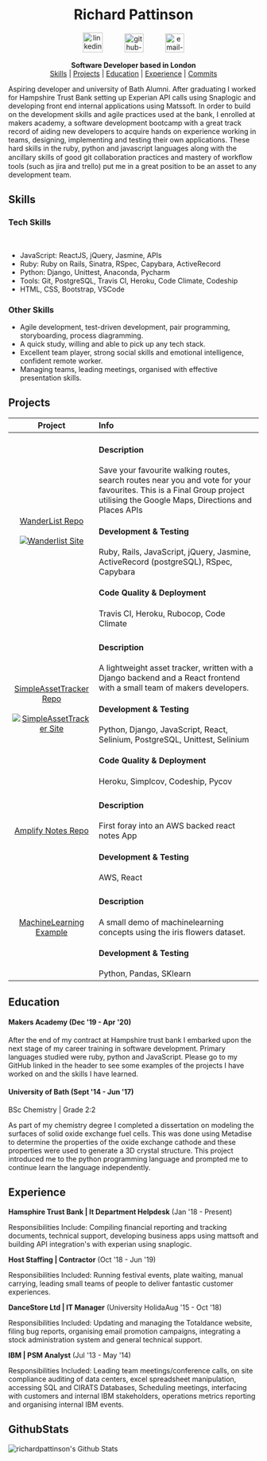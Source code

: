 <div align="center">
  
<h1> Richard Pattinson </h1>
  <a href=https://www.linkedin.com/in/richard-pattinson-1517b578//>
  <img src="https://www.iconfinder.com/data/icons/free-social-icons/67/linkedin_circle_color-512.png" alt="linkedin-icon" height="40" width="40" hspace="20"></a>  
  <a href="https://github.com/richardpattinson">
  <img src="https://cdn0.iconfinder.com/data/icons/octicons/1024/mark-github-512.png" alt="github-icon" height="38" width="38" hspace="20"></a>
  <a href="mailto:richie.pattinson@googlemail.com">
  <img src="https://cdn3.iconfinder.com/data/icons/linecons-free-vector-icons-pack/32/mail-512.png" alt="email-icon" height="38" width="38" hspace="20"></a>

 **Software Developer based in London**<br/>
[Skills](#skills) | [Projects](#projects) | [Education](#education) | [Experience](#experience) | [Commits](#githubstats)
</div>

Aspiring developer and university of Bath Alumni. After graduating I worked for Hampshire Trust Bank setting up Experian API calls using Snaplogic and developing front end internal applications using Matssoft. In order to build on the development skills and agile practices used at the bank, I enrolled at makers academy, a software development bootcamp with a great track record of aiding new developers to acquire hands on experience working in teams, designing, implementing and testing their own applications. These hard skills in the ruby, python and javascript languages along with the ancillary skills of good git collaboration practices and mastery of workﬂow tools (such as jira and trello) put me in a great position to be an asset to any development team.

## Skills

### Tech Skills
<div align="center">
<a href="https://sourcerer.io/richardpattinson"><img src="https://img.shields.io/badge/Ruby-466%20commits-blue.svg" alt=""></a>
<a href="https://sourcerer.io/richardpattinson"><img src="https://img.shields.io/badge/JavaScript-461%20commits-blue.svg" alt=""></a>
<a href="https://sourcerer.io/richardpattinson"><img src="https://img.shields.io/badge/CSS-447%20commits-blue.svg" alt=""></a>
<a href="https://sourcerer.io/richardpattinson"><img src="https://img.shields.io/badge/HTML-389%20commits-blue.svg" alt=""></a>
<a href="https://sourcerer.io/richardpattinson"><img src="https://img.shields.io/badge/SQL-42%20commits-blue.svg" alt=""></a>
</div>

- JavaScript: ReactJS, jQuery, Jasmine, APIs
- Ruby: Ruby on Rails, Sinatra, RSpec, Capybara, ActiveRecord
- Python: Django, Unittest, Anaconda, Pycharm
- Tools: Git, PostgreSQL, Travis CI, Heroku, Code Climate, Codeship
- HTML, CSS, Bootstrap, VSCode

### Other Skills

- Agile development, test-driven development, pair programming, storyboarding, process diagramming.
- A quick study, willing and able to pick up any tech stack.
- Excellent team player, strong social skills and emotional intelligence, confident remote worker. 
- Managing teams, leading meetings, organised with effective presentation skills.



## Projects

| Project           | Info            |
| :------------:     | :-------------         |
| [WanderList Repo](https://github.com/Megscode/Wanderlist) <br /><br /><a href="https://github.com/Megscode/Wanderlist"><div align="center" width="500">![Wanderlist Site](https://wanderlist-makers.herokuapp.com/)<a href="https://wanderlist-makers.herokuapp.com/"></div></a> | <h4>Description</h4> Save your favourite walking routes, search routes near you and vote for your favourites. This is a Final Group project utilising the Google Maps, Directions and Places APIs<br/> <h4> Development & Testing </h4> Ruby, Rails, JavaScript, jQuery, Jasmine, ActiveRecord (postgreSQL), RSpec, Capybara <h4> Code Quality & Deployment </h4> Travis CI, Heroku, Rubocop, Code Climate | 
| [SimpleAssetTracker Repo](https://github.com/makersacademy/simpleassettracker) <br /><br /><a href="https://github.com/makersacademy/simpleassettracker"><div align="center" width="500">![SimpleAssetTracker Site](https://simple-asset-tracker.herokuapp.com/)</div></a> | <h4>Description</h4>A lightweight asset tracker, written with a Django backend and a React frontend with a small team of makers developers.<br/> <h4> Development & Testing </h4> Python, Django, JavaScript, React, Selinium, PostgreSQL, Unittest, Selinium <h4> Code Quality & Deployment </h4> Heroku, Simplcov, Codeship, Pycov |
| [Amplify Notes Repo](https://github.com/richardpattinson/amplifyapp) <br /><br /><a href="https://github.com/Megscode/Wanderlist"><div align="center" width="500">| <h4>Description</h4>First foray into an AWS backed react notes App<br/> <h4> Development & Testing </h4> AWS, React 
| [MachineLearning Example](https://github.com/richardpattinson/MachineLearning) <br /><br /><a href="https://github.com/richardpattinson/MachineLearning"><div align="center" width="500"> | <h4>Description</h4>A small demo of machinelearning concepts using the iris flowers dataset.<br/> <h4> Development & Testing </h4> Python, Pandas, SKlearn 


## Education

#### Makers Academy (Dec '19 - Apr '20)

After the end of my contract at Hampshire trust bank I embarked upon the next stage of my career training in software development. Primary languages studied were ruby, python and JavaScript. Please go to my GitHub linked in the header to see some examples of the projects I have worked on and the skills I have learned.

#### University of Bath (Sept '14 - Jun '17)

BSc Chemistry | Grade 2:2

As part of my chemistry degree I completed a dissertation on modeling the surfaces of solid oxide exchange fuel cells. This was done using  Metadise to determine the properties of the oxide exchange cathode and these properties were used to generate a 3D crystal structure. This project introduced me to the python programming language and prompted me to continue learn the language independently.


## Experience

**Hamsphire Trust Bank | It Department Helpdesk** (Jan '18 - Present)    
 
Responsibilities Include: Compiling financial reporting and tracking documents, technical support, developing business apps using mattsoft and building API integration's with experian using snaplogic. 

**Host Staffing | Contractor** (Oct '18 - Jun '19)    

Responsibilities Included: Running festival events, plate waiting, manual carrying, leading small teams of people to deliver fantastic customer experiences.

**DanceStore Ltd | IT Manager** (University HolidaAug '15 - Oct '18)   

Responsibilities Included: Updating and managing the Totaldance website, filing bug reports, organising email promotion campaigns, integrating a stock administration system and general technical support.

**IBM | PSM Analyst** (Jul '13 - May '14)   

Responsibilities Included: Leading team meetings/conference calls, on site compliance auditing of data centers, excel spreadsheet manipulation, accessing SQL and CIRATS Databases, Scheduling meetings, interfacing with customers and internal IBM stakeholders, operations metrics reporting and organising internal IBM events.

## GithubStats
<p>

  <img align="left" alt="richardpattinson's Github Stats" src="https://github-readme-stats.vercel.app/api?username=richardpattinson&show_icons=true&hide_border=true" />

</p>


